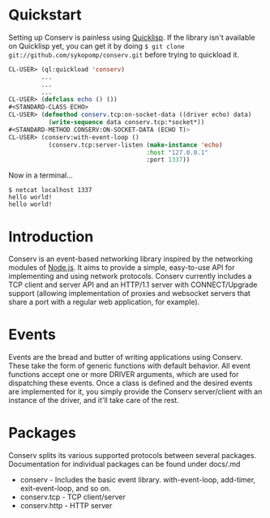 # Quickstart

Setting up Conserv is painless using [Quicklisp](http://quicklisp.org). If the library isn't
available on Quicklisp yet, you can get it by doing
`$ git clone git://github.com/sykopomp/conserv.git` before trying to quickload it.

```lisp
CL-USER> (ql:quickload 'conserv)
         ...
         ...
         ...
CL-USER> (defclass echo () ())
#<STANDARD-CLASS ECHO>
CL-USER> (defmethod conserv.tcp:on-socket-data ((driver echo) data)
           (write-sequence data conserv.tcp:*socket*))
#<STANDARD-METHOD CONSERV:ON-SOCKET-DATA (ECHO T)>
CL-USER> (conserv:with-event-loop ()
           (conserv.tcp:server-listen (make-instance 'echo)
                                      :host "127.0.0.1"
                                      :port 1337))
```

Now in a terminal...

    $ netcat localhost 1337
    hello world!
    hello world!

# Introduction

Conserv is an event-based networking library inspired by the networking modules of
[Node.js](http://nodejs.org). It aims to provide a simple, easy-to-use API for implementing and
using network protocols. Conserv currently includes a TCP client and server API and an HTTP/1.1
server with CONNECT/Upgrade support (allowing implementation of proxies and websocket servers that
share a port with a regular web application, for example).

# Events

Events are the bread and butter of writing applications using Conserv. These take the form of
generic functions with default behavior. All event functions accept one or more DRIVER arguments,
which are used for dispatching these events. Once a class is defined and the desired events are
implemented for it, you simply provide the Conserv server/client with an instance of the driver, and
it'll take care of the rest.

# Packages

Conserv splits its various supported protocols between several packages. Documentation for
individual packages can be found under docs/<package-name>.md

  * conserv - Includes the basic event library. with-event-loop, add-timer, exit-event-loop, and so on.
  * conserv.tcp - TCP client/server
  * conserv.http - HTTP server
